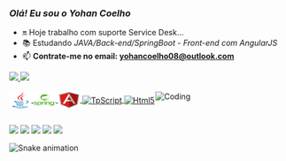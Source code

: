    ### <i> Olá! Eu sou o Yohan Coelho </i>

- 🔛 Hoje trabalho com suporte Service Desk...
- 📚 Estudando <i>JAVA/Back-end/SpringBoot</i> - <i>Front-end com AngularJS</i>
- 📫 <b>Contrate-me no email: yohancoelho08@outlook.com</b>

<div>
  <a href="https://github.com/YohanCoelho">
  <img height="150em" src="https://github-readme-stats.vercel.app/api?username=YohanCoelho&show_icons=true&theme=dracula&include_all_commits=true&count_private=true"/>
  <img height="150em" src="https://github-readme-stats.vercel.app/api/top-langs/?username=YohanCoelho&layout=compact&langs_count=7&theme=dracula"/>
</div>  
  
<div style="display: inline_block"><br>
  <img align="center" alt="Java" height="30" width="40" src="https://raw.githubusercontent.com/devicons/devicon/master/icons/java/java-original.svg">  
  <img align="center" alt="Spring" height="30" width="40" src="https://raw.githubusercontent.com/devicons/devicon/master/icons/spring/spring-original-wordmark.svg">
  <img align="center" alt="AngularJs" height="30" width="40" src="https://raw.githubusercontent.com/devicons/devicon/master/icons/angularjs/angularjs-original.svg">  
  <img align="center" alt="TpScript" height="30" width="40" src="https://cdn.jsdelivr.net/gh/devicons/devicon/icons/typescript/typescript-original.svg">
  <img align="center" alt="Html5" height="30" width="40" src="https://cdn.jsdelivr.net/gh/devicons/devicon/icons/html5/html5-original-wordmark.svg"> 
  <img align="right" alt="Coding"  height="230" width="240" src="https://media.giphy.com/media/17b875GGvV9m9sLmNc/giphy.gif">  
</div>
  
 ##
  
<div>   
   <a href="https://www.youtube.com/channel/UCEM4yvf1-MSAv5tVzX1Vnmw" target="_blank"><img src="https://img.shields.io/badge/YouTube-FF0000?style=for-the-badge&logo=youtube&logoColor=white" target="_blank"></a>
  <a href="https://instagram.com/realyohan_" target="_blank"><img src="https://img.shields.io/badge/-Instagram-%23E4405F?style=for-the-badge&logo=instagram&logoColor=white" target="_blank"></a>
 	<a href="https://www.twitch.tv/thebigodinho" target="_blank"><img src="https://img.shields.io/badge/Twitch-9146FF?style=for-the-badge&logo=twitch&logoColor=white" target="_blank"></a>  
  <a href = "mailto:yohancoelho08@outlook.com"><img src="https://img.shields.io/badge/Microsoft_Outlook-0078D4?style=for-the-badge&logo=microsoft-outlook&logoColor=white" target="_blank"></a>
  <a href="https://www.linkedin.com/in/yohan-coelho-1a418b1b3/" target="_blank"><img src="https://img.shields.io/badge/-LinkedIn-%230077B5?style=for-the-badge&logo=linkedin&logoColor=white" target="_blank"></a>   
  
  ![Snake animation](https://github.com/YohanCoelho/YohanCoelho/blob/output/github-contribution-grid-snake.svg)
  
</div>
